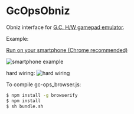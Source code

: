 # GcOpsObniz
Obniz interface for [G.C. H/W gamepad emulator](https://github.com/GameControllerizer/GcHwEmulator).  

Example:

[Run on your smartphone (Chrome recommended)](https://gamecontrollerizer.github.io/GcOpsObniz/example.html)

![smartphone example](https://i.gyazo.com/8311208b4f7e5d05bb55330fba61e4a1.png)

hard wiring:
![hard wiring](https://i.gyazo.com/bc1b3efe5eb34975021ce90653fd21b0.jpg)


To compile gc-ops_browser.js:
```bash
$ npm install -g browserify
$ npm install
$ sh bundle.sh
```

